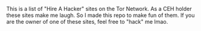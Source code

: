 This is a list of "Hire A Hacker" sites on the Tor Network. As a CEH holder these sites make me laugh. 
So I made this repo to make fun of them. 
If you are the owner of one of these sites, feel free to "hack" me lmao.
